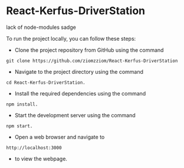 # React-Kerfus-DriverStation
 
<p>lack of node-modules sadge</p>

<p>To run the project locally, you can follow these steps:</p>
<ul>
<li>Clone the project repository from GitHub using the command </li>
</ul>

```
git clone https://github.com/ziomzziom/React-Kerfus-DriverStation
```

<ul>
<li>Navigate to the project directory using the command</li>
</ul>

```
cd React-Kerfus-DriverStation.
```

<ul>
<li>Install the required dependencies using the command </li>
</ul>

```
npm install.
```

<ul>
<li>Start the development server using the command</li>
</ul>

```
npm start.
```

<ul>
<li>Open a web browser and navigate to</li>
</ul>

```
http://localhost:3000 
```
<ul>
<li>to view the webpage.</li>
</ul>
